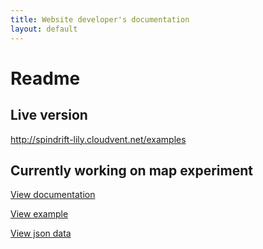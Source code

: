 ```yaml
---
title: Website developer's documentation
layout: default
---
```


# Readme

## Live version

http://spindrift-lily.cloudvent.net/examples

## Currently working on map experiment

[View documentation](/examples/maps/maps-documentation/)

[View example](/examples/maps/maps-example/)

[View json data](/json/maps.json)
